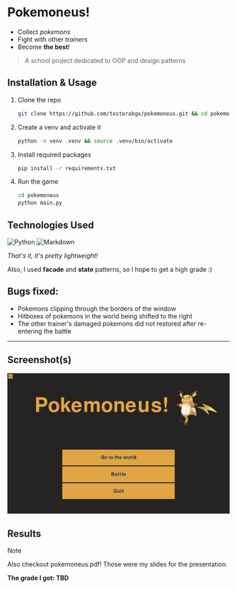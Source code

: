 # Pokemoneus!
- Collect *pokemons*
- Fight with other *trainers*
- Become **the best**!

> A school project dedicated to OOP and design patterns

## Installation & Usage

1. Clone the repo
   ```sh
   git clone https://github.com/tosterabgx/pokemoneus.git && cd pokemoneus
   ```
2. Create a venv and activate it
   ```sh
   python -m venv .venv && source .venv/bin/activate
   ```
3. Install required packages
   ```sh
   pip install -r requirements.txt
   ```
4. Run the game
   ```sh
   cd pokemoneus
   python main.py
   ```

## Technologies Used
![Python](https://img.shields.io/badge/Python-FFD43B?style=for-the-badge&logo=python&logoColor=blue)
![Markdown](https://img.shields.io/badge/Markdown-000000?style=for-the-badge&logo=markdown&logoColor=white)

*That's it, it's pretty lightweight!*

Also, I used **facade** and **state** patterns, so I hope to get a high grade :)

## Bugs fixed:
- Pokemons clipping through the borders of the window
- Hitboxes of pokemons in the world being shifted to the right
- The other trainer's damaged pokemons did not restored after re-entering the battle

---
## Screenshot(s)
![Screenshot](main_menu.png)

## Results
> [!NOTE]
> Also checkout pokemoneus.pdf! Those were my slides for the presentation.

**The grade I got: TBD**
